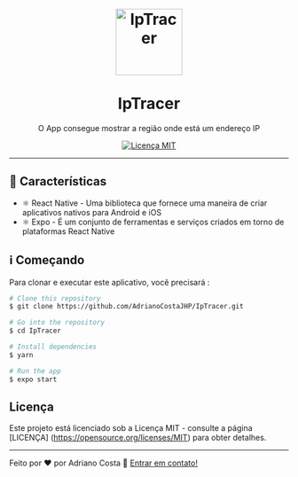 <h1 align = "center">
<br>
  <img src = "https://image.flaticon.com/icons/png/512/1201/1201643.png" alt = "IpTracer" width = "120">
<br>
<br>
IpTracer
</h1>

<p align = "center"> O App consegue mostrar a região onde está um endereço IP </p>

<p align = "center">
  <a href="https://opensource.org/licenses/MIT">
    <img src = "https://img.shields.io/badge/License-MIT-blue.svg" alt = "Licença MIT">
  </a>
</p>

<hr />

## :rocket: Características
[//]: # (Adicione os recursos do seu projeto aqui :)

- ⚛️  React Native  - Uma biblioteca que fornece uma maneira de criar aplicativos nativos para Android e iOS
- ⚛️  Expo - É um conjunto de ferramentas e serviços criados em torno de plataformas React Native



## :information_source:  Começando

Para clonar e executar este aplicativo, você precisará :

```bash
# Clone this repository
$ git clone https://github.com/AdrianoCostaJHP/IpTracer.git

# Go into the repository
$ cd IpTracer

# Install dependencies
$ yarn

# Run the app 
$ expo start
```


## Licença

Este projeto está licenciado sob a Licença MIT - consulte a página [LICENÇA] (https://opensource.org/licenses/MIT) para obter detalhes.

---

Feito por ♥ por Adriano Costa :wave: [Entrar em contato!](https://www.linkedin.com/in/adriano-costa-101395141/)
